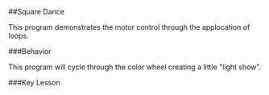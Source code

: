 ##Square Dance

This program demonstrates the motor control through the applocation of loops.

###Behavior

This program will cycle through the color wheel creating a little "light show".

###Key Lesson

